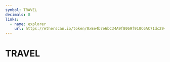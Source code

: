 ```yaml
---
symbol: TRAVEL
decimals: 8
links:
  - name: explorer
    url: https://etherscan.io/token/0xEe4b7e6bC34A9f8069f910C6AC71dc294263EB26
---
```


# TRAVEL
